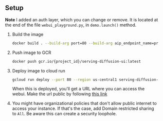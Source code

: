 ## Setup

**Note** I added an auth layer, which you can change or remove. It is located at the end of the file `webui_playground.py`, in `demo.launch()` method.

1. Build the image

    ```bash
    docker build . --build-arg port=80 --build-arg aip_endpoint_name=projects/{project_id}/locations/us-central1/endpoints/{endpoint_id} -t gcr.io/jfacevedo-demos/serving-diffusion-ui:latest
    ```
1. Push image to GCR

    ```bash
    docker push gcr.io/{project_id}/serving-diffusion-ui:latest
    ```
1. Deploy image to cloud run

    ```bash
    gcloud run deploy --port 80 --region us-central1 serving-diffusion-ui --image gcr.io/{project_id}/serving-diffusion-ui:latest
    ```

    When this is deployed, you'll get a URL where you can access the webui. Make the url public by following [this link](https://cloud.google.com/run/docs/securing/managing-access#making_a_service_public)

1. You might have organizational policies that don't allow public internet to access your instance. If that's the case, add Domain restricted sharing to `All`. Be aware this can create a security loophole. 
